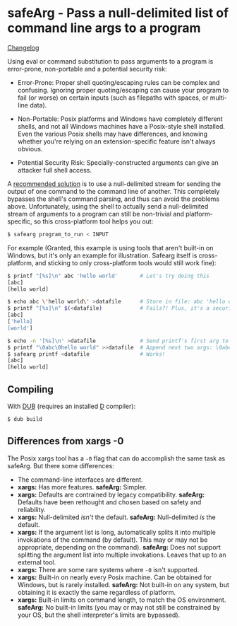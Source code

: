 safeArg - Pass a null-delimited list of command line args to a program
======================================================================

[Changelog](https://github.com/Abscissa/safeArg/blob/master/CHANGELOG.md)

Using eval or command substitution to pass arguments to a program is error-prone, non-portable and a potential security risk:

- Error-Prone: Proper shell quoting/escaping rules can be complex and confusing. Ignoring proper quoting/escaping can cause your program to fail (or worse) on certain inputs (such as filepaths with spaces, or multi-line data).

- Non-Portable: Posix platforms and Windows have completely different shells, and not all Windows machines have a Posix-style shell installed. Even the various Posix shells may have differences, and knowing whether you're relying on an extension-specific feature isn't always obvious.

- Potential Security Risk: Specially-constructed arguments can give an attacker full shell access.

A [recommended solution](http://stackoverflow.com/questions/30720364/honoring-quoting-in-reading-shell-arguments-from-a-file)
is to use a null-delimited stream for sending the output of one command to the command line of another. This completely bypasses the shell's command parsing, and thus can avoid the problems above. Unfortunately, using the shell to actually send a null-delimited stream of arguments to a program can still be non-trivial and platform-specific, so this cross-platform tool helps you out:

```bash
$ safearg program_to_run < INPUT
```

For example (Granted, this example is using tools that aren't built-in on Windows, but it's only an example for illustration. Safearg itself is cross-platform, and sticking to only cross-platform tools would still work fine):
```bash
$ printf "[%s]\n" abc 'hello world'       # Let's try doing this
[abc]
[hello world]

$ echo abc \'hello world\' >datafile      # Store in file: abc 'hello world'
$ printf "[%s]\n" $(<datafile)            # Fails?! Plus, it's a security risk :(
[abc]
['hello]
[world']

$ echo -n '[%s]\n' >datafile              # Send printf's first arg to datafile
$ printf "\0abc\0hello world" >>datafile  # Append next two args: \0abc\0hello world
$ safearg printf <datafile                # Works!
[abc]
[hello world]
```

Compiling
---------

With [DUB](http://code.dlang.org/getting_started) (requires an installed [D](http://dlang.org) compiler):
```bash
$ dub build
```

Differences from xargs -0
-------------------------

The Posix xargs tool has a ```-0``` flag that can do accomplish the same task as safeArg. But there some differences:

- The command-line interfaces are different.
- **xargs:** Has more features. **safeArg:** Simpler.
- **xargs:** Defaults are contrained by legacy compatibility. **safeArg:** Defaults have been rethought and chosen based on safety and reliability.
- **xargs:** Null-delimited *isn't* the default. **safeArg:** Null-delimited *is* the default.
- **xargs:** If the argument list is long, automatically splits it into multiple invokations of the command (by default). This may or may not be appropriate, depending on the command). **safeArg:** Does not support splitting the argument list into multiple invokations. Leaves that up to an external tool.
- **xargs:** There are some rare systems where ```-0``` isn't supported.
- **xargs:** Built-in on nearly every Posix machine. Can be obtained for Windows, but is rarely installed. **safeArg:** Not built-in on any system, but obtaining it is exactly the same regardless of platform.
- **xargs:** Built-in limits on command length, to match the OS environment. **safeArg:** No built-in limits (you may or may not still be constrained by your OS, but the shell interpreter's limits are bypassed).

